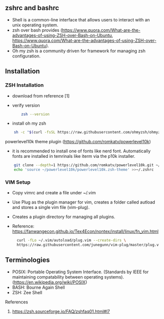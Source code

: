 ## zshrc and bashrc

- Shell is a common-line interface that allows users to interact with an unix operating system.
- zsh over bash provides (https://www.quora.com/What-are-the-advantages-of-using-ZSH-over-Bash-on-Ubuntu, https://www.quora.com/What-are-the-advantages-of-using-ZSH-over-Bash-on-Ubuntu).
- Oh my zsh is a community driven for framework for managing zsh configuration.

## Installation

### ZSH Installation
- download from reference [1]
- verify version
	``` bash
		zsh --version
	```

- install oh my zsh

``` bash
	sh -c "$(curl -fsSL https://raw.githubusercontent.com/ohmyzsh/ohmyzsh/master/tools/install.sh)"
```

powerlevel10k theme plugin (https://github.com/romkatv/powerlevel10k)

- it is recommended to install one of fonts like nerd font. Automatically fonts are installed in temrinals like iterm via the p10k installer. 

``` bash
	git clone --depth=1 https://github.com/romkatv/powerlevel10k.git ~/powerlevel10k
	echo 'source ~/powerlevel10k/powerlevel10k.zsh-theme' >>~/.zshrc
```

### VIM Setup

- Copy vimrc and create a file under ~/.vim
- Use Plug as the plugin manager for vim, creates a folder called autload and stores a single vim file (vim-plug).
- Creates a plugin directory for managing all plugins.
- Reference: https://fanwangecon.github.io/Tex4Econ/nontex/install/linux/fn_vim.html

  ``` bash
    curl -fLo ~/.vim/autoload/plug.vim --create-dirs \
    https://raw.githubusercontent.com/junegunn/vim-plug/master/plug.vim
  ```

## Terminologies

- POSIX: Portable Operating System Interface. (Standards by IEEE for maintaining compatability between operating systems). (https://en.wikipedia.org/wiki/POSIX)
- BASH: Bourne Again Shell
- ZSH: Zee Shell

References

1. https://zsh.sourceforge.io/FAQ/zshfaq01.html#l7
